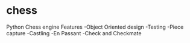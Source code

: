 # chess
Python Chess engine
Features
-Object Oriented design
-Testing
-Piece capture
-Castling
-En Passant
-Check and Checkmate
